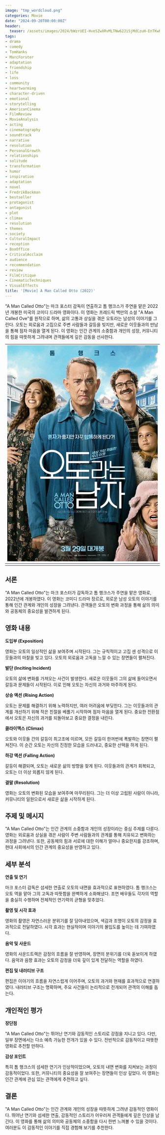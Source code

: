 ```yaml
---
image: "tmp_wordcloud.png"
categories: Movie
date: "2024-09-20T00:00:00Z"
header:
  teaser: /assets/images/2024/bWzrUEI-HveSZwXRvMLTNw62JiSjMdCzuH-EnTKwRGeTKaMrBiuqeLrb1PjjqkRKYbuDm13IzHnCQX78a2L_yMUCZsHvm-qNNe2qUGmcOqGnbVv7mTJ1o4QpmYAWaiFXbshZSFNj7Y-GEpvrQz37cw.webp
tags:
- drama
- comedy
- TomHanks
- MarcForster
- adaptation
- friendship
- life
- loss
- community
- heartwarming
- character-driven
- emotional
- storytelling
- AmericanCinema
- FilmReview
- MovieAnalysis
- acting
- cinematography
- soundtrack
- narrative
- resolution
- PersonalGrowth
- relationships
- solitude
- transformation
- humor
- inspiration
- adaptation
- novel
- FredrikBackman
- bestseller
- protagonist
- antagonist
- plot
- climax
- resolution
- themes
- society
- CulturalImpact
- reception
- BoxOffice
- CriticalAcclaim
- audience
- recommendation
- review
- FilmCritique
- CinematicTechniques
- VisualEffects
title: '[Movie] A Man Called Otto (2022)'
---
```


"A Man Called Otto"는 마크 포스터 감독이 연출하고 톰 행크스가 주연을 맡은 2022년 개봉한 미국의 코미디 드라마 영화이다. 이 영화는 프레드릭 백만의 소설 "A Man Called Ove"를 원작으로 하며, 삶의 고통과 상실을 겪은 오토라는 남성의 이야기를 그린다. 오토는 외로움과 고집으로 주변 사람들과 갈등을 빚지만, 새로운 이웃들과의 만남을 통해 점차 마음을 열게 된다. 이 영화는 인간 관계의 소중함과 개인의 성장, 커뮤니티의 힘을 따뜻하게 그려내며 관객들에게 깊은 감동을 선사한다.

|![](/assets/images/2024/bWzrUEI-HveSZwXRvMLTNw62JiSjMdCzuH-EnTKwRGeTKaMrBiuqeLrb1PjjqkRKYbuDm13IzHnCQX78a2L_yMUCZsHvm-qNNe2qUGmcOqGnbVv7mTJ1o4QpmYAWaiFXbshZSFNj7Y-GEpvrQz37cw.webp)|
|:---:|
||

## 서론

"A Man Called Otto"는 마크 포스터가 감독하고 톰 행크스가 주연을 맡은 영화로, 2022년에 개봉하였다. 이 영화는 코미디 드라마 장르로, 외로운 남성 오토의 이야기를 통해 인간 관계와 개인의 성장을 그려낸다. 관객들은 오토의 변화 과정을 통해 삶의 의미와 공동체의 중요성을 발견하게 된다.

## 영화 내용

**도입부 (Exposition)**

영화는 오토의 일상적인 삶을 보여주며 시작된다. 그는 규칙적이고 고집 센 성격으로 이웃들과의 마찰을 빚고 있다. 오토의 외로움과 고독을 느낄 수 있는 장면들이 펼쳐진다.

**발단 (Inciting Incident)**

오토의 삶에 변화를 가져오는 사건이 발생한다. 새로운 이웃들이 그의 삶에 들어오면서 갈등과 문제들이 시작된다. 이로 인해 오토는 자신의 과거와 마주하게 된다.

**상승 액션 (Rising Action)**

오토는 문제를 해결하기 위해 노력하지만, 여러 어려움에 부딪힌다. 그는 이웃들과의 관계를 개선하기 위해 작은 친절을 베풀기 시작하며 점차 마음을 열게 된다. 중요한 전환점에서 오토은 자신의 과거를 되돌아보고 중요한 결정을 내린다.

**클라이맥스 (Climax)**

오토와 이웃들 간의 갈등이 최고조에 이르며, 모든 갈등이 한꺼번에 폭발하는 장면이 펼쳐진다. 이 순간 오토는 자신의 진정한 모습을 드러내고, 중요한 선택을 하게 된다.

**하강 액션 (Falling Action)**

갈등이 해결되며, 오토는 새로운 삶의 방향을 찾게 된다. 이웃들과의 관계가 회복되고, 오토는 더 이상 외롭지 않게 된다.

**결말 (Resolution)**

영화는 오토의 변화된 모습을 보여주며 마무리된다. 그는 더 이상 고립된 사람이 아니라, 커뮤니티의 일원으로서 새로운 삶을 시작하게 된다.

## 주제 및 메시지

"A Man Called Otto"는 인간 관계의 소중함과 개인의 성장이라는 중심 주제를 다룬다. 영화는 외로움과 상실을 겪은 사람이 주변 사람들과의 관계를 통해 치유되고 변화하는 과정을 그려낸다. 또한, 공동체의 힘과 서로에 대한 이해가 얼마나 중요한지를 강조하며, 현대 사회에서의 인간 관계의 중요성을 반영하고 있다.

## 세부 분석

**연출 및 연기**

마크 포스터 감독은 섬세한 연출로 오토의 내면을 효과적으로 표현하였다. 톰 행크스는 오토 역을 맡아 그의 고독과 따뜻함을 완벽하게 소화해냈다. 조연 배우들도 각자의 역할을 충실히 수행하며 전체적인 연기력의 균형을 맞추었다.

**촬영 및 시각 효과**

영화의 촬영은 자연스러운 분위기를 잘 담아내었으며, 색감과 조명이 오토의 감정을 효과적으로 전달하였다. 시각 효과는 현실적이며 이야기의 몰입도를 높이는 데 기여하였다.

**음악 및 사운드**

영화의 사운드트랙은 감정의 흐름을 잘 반영하며, 장면의 분위기를 더욱 돋보이게 하였다. 음악과 음향 효과는 오토의 감정을 더욱 깊이 있게 전달하는 역할을 하였다.

**편집 및 내러티브 구조**

편집은 이야기의 흐름을 자연스럽게 이어주며, 오토의 과거와 현재를 효과적으로 연결하였다. 내러티브 구조는 명확하며, 주요 사건들이 논리적으로 전개되어 관객의 이해를 돕는다.

## 개인적인 평가

**장단점**

"A Man Called Otto"는 뛰어난 연기와 감동적인 스토리로 강점을 지니고 있다. 다만, 일부 장면에서는 다소 예측 가능한 전개가 있을 수 있다. 전반적으로 감동적이고 따뜻한 영화로 추천할 만하다.

**감상 포인트**

특히 톰 행크스의 섬세한 연기가 인상적이었으며, 오토의 내면 변화를 지켜보는 과정이 감동적이었다. 또한, 커뮤니티의 중요성을 잘 보여주는 장면들이 인상 깊었다. 이 영화는 인간 관계에 관심 있는 관객에게 추천하고 싶다.

## 결론

"A Man Called Otto"는 인간 관계와 개인의 성장을 따뜻하게 그려낸 감동적인 영화이다. 뛰어난 연기와 섬세한 연출, 감동적인 스토리가 어우러져 관객들에게 깊은 인상을 남긴다. 이 영화를 통해 삶의 의미와 공동체의 소중함을 다시 한번 느껴볼 수 있을 것이다. 여러분도 이 감동적인 이야기를 직접 경험해 보기를 추천한다.